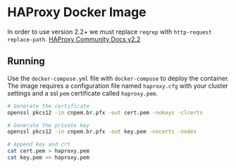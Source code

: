 # HAProxy Docker Image

In order to use version 2.2+ we must replace `reqrep` with `http-request replace-path`.
[HAProxy Community Docs v2.2](https://cbonte.github.io/haproxy-dconv/2.2/configuration.html)

## Running

Use the `docker-compose.yml` file with `docker-compose` to deploy the container. The image requires a configuration file named `haproxy.cfg` with your cluster settings and a ssl `pem` certificate called `haproxy.pem`.

```bash
# Generate the certificate
openssl pkcs12 -in cnpem.br.pfx -out cert.pem -nokeys -clcerts

# Generate the private key
openssl pkcs12 -in cnpem.br.pfx -out key.pem -nocerts -nodes

# Append key and crt
cat cert.pem > haproxy.pem
cat key.pem >> haproxy.pem
```
